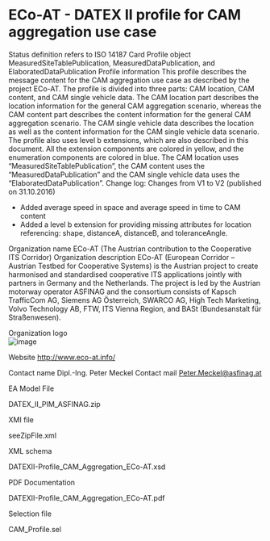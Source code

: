 # ECo-AT - DATEX II profile for CAM aggregation use case

Status definition refers to ISO 14187
Card
Profile object
MeasuredSiteTablePublication, MeasuredDataPublication, and ElaboratedDataPublication
Profile information
This profile describes the message content for the CAM aggregation use case as described by the project ECo-AT. The profile is divided into three parts: CAM location, CAM content, and CAM single vehicle data. The CAM location part describes the location information for the general CAM aggregation scenario, whereas the CAM content part describes the content information for the general CAM aggregation scenario. The CAM single vehicle data describes the location as well as the content information for the CAM single vehicle data scenario. The profile also uses level b extensions, which are also described in this document. All the extension components are colored in yellow, and the enumeration components are colored in blue. The CAM location uses “MeasuredSiteTablePublication”, the CAM content uses the “MeasuredDataPublication” and the CAM single vehicle data uses the “ElaboratedDataPublication”. Change log: Changes from V1 to V2 (published on 31.10.2016)

- Added average speed in space and average speed in time to CAM content
- Added a level b extension for providing missing attributes for location referencing: shape, distanceA, distanceB, and toleranceAngle.

Organization name
ECo-AT (The Austrian contribution to the Cooperative ITS Corridor)
Organization description
ECo-AT (European Corridor – Austrian Testbed for Cooperative Systems) is the Austrian project to create harmonised and standardised cooperative ITS applications jointly with partners in Germany and the Netherlands. The project is led by the Austrian motorway operator ASFINAG and the consortium consists of Kapsch TrafficCom AG, Siemens AG Österreich, SWARCO AG, High Tech Marketing, Volvo Technology AB, FTW, ITS Vienna Region, and BASt (Bundesanstalt für Straßenwesen).

Organization logo<br>
![image](https://github.com/DATEX-II-EU/Profiles/assets/24648804/d8e4338b-1e8c-4a92-957e-138012036eda)

Website
http://www.eco-at.info/

Contact name
Dipl.-Ing. Peter Meckel
Contact mail
Peter.Meckel@asfinag.at

EA Model File

DATEX_II_PIM_ASFINAG.zip

XMI file

seeZipFile.xml

XML schema

DATEXII-Profile_CAM_Aggregation_ECo-AT.xsd

PDF Documentation

DATEXII-Profile_CAM_Aggregation_ECo-AT.pdf

Selection file

CAM_Profile.sel
